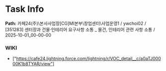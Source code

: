 # Task Info

**Path:** 카페24(주)\본사사업장\[CG]MI본부\창업센터\사업운영1 / ywchoi02 / [351283] 센터장과 건물·인테리어 요구사항 소통 _ 물건, 인테리어 관련 사항 소통 / 2025-10-01_00-00-00

### WIKI
- ["https://cafe24.lightning.force.com/lightning/r/VOC_detail__c/a0aTJ00000K1b8TYAR/view"]

